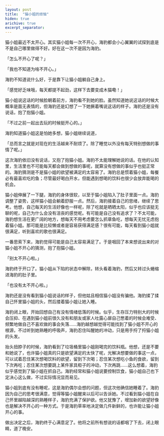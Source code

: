 ```yaml
---
layout: post
title:  "猫小姐的烦恼"
hiden: true
arichive: true
excerpt_separator: 
---
```



猫小姐最近不太开心。其实猫小姐每一次不开心，海豹都会小心翼翼的试探到底是不是自己哪里做得不好。好在这一次不是因为海豹。

「怎么不开心了呢？」

「我也不知道为啥不开心。」

海豹不知道说什么好，于是靠下让猫小姐躺自己身上。

「感觉好乏味哦，每天都提不起劲，这样下去要变成木猫嘞！」

猫小姐说这话的时候脸朝着前方，海豹看不到她的脸。虽然知道她说这话的时候大概率是面无表情的，但海豹还是幻想了一下她撅着嘴说这话的样子。海豹还是没有说话，抱了抱猫小姐。

「不过之前一起出去玩的时候挺开心的。」

海豹知道猫小姐这是怕她多想，猫小姐继续说道，

「总而言之就是对现在的生活越来不耐烦了。除了睡觉以外没有每天特别想做的事情了呢。」

这次海豹依旧没有说话，又抱了抱猫小姐。海豹不太能理解她说的话。在他的认知里，生活里也不可能每天都会做到想做的事呢，就算没有想做的事似乎也挺正常的。海豹猜测是不是猫小姐的欲望被满足的太容易了。海豹总是惯着猫小姐，每餐必有最喜欢吃的鱼；尽管最好喝白开水，但能遇到想喝的饮料也很少会放弃能喝的机会。

猫小姐伸展了一下腿，海豹的身体很软，以至于猫小姐陷入了肚子里面一点。海豹调整了姿势，这样猫小姐会躺着舒服一点。然后，海豹接着自己的思绪，继续了思考。他想，自己每天的生活好像也一样呢，除了吃就是晒晒太阳，似乎也应该挺无聊的呢，自己为什么会没有沮丧的感觉呢。有可能是自己没有追求了？不太可能，海豹想生活在更广阔的地方，想每天不用考虑要怎么抓章鱼吃，想每天无忧无虑抱着猫小姐。那可能是比较懒或者是容易获得满足感？很有可能，每天看到猫小姐就很满足，听到喜欢的歌也很满足。

一番思索下来，海豹觉得可能是自己太容易满足了。于是咽回了本来想说出来的对猫小姐不开心的猜测，抱了抱猫小姐。

「别太不开心啦。」

海豹终于开口了。猫小姐从下陷的状态中解除，转头看着海豹，然后又转过头蜷缩进海豹的肚子里。

「也没有太不开心啦。」

海豹还是没有看到猫小姐说话的样子，但他姑且相信猫小姐没有骗他。海豹揉了揉自己怀里猫小姐的头，然后搂着猫小姐让她入睡。

海豹闭上眼，开始回想自己有没有情绪低落的时候。似乎，生存压力特别大的时候会压抑、在遇到猫小姐前很久没有和朋友或家人吐露心扉自己憋着的时候会难受、频繁地做自己不喜欢做的事会失落……海豹越想越觉得可能找到了猫小姐不开心的根源，不过听到她熟睡的呼吸声，海豹忍住叫醒她的冲动，只是用手捋了捋猫小姐的头发。

抬头扭脖子的时候，海豹看到了垃圾桶里猫小姐刚喝完的饮料瓶。他想，还是不要和她说了，也许猫小姐真的只是欲望满足的太快了呢，光解决想要做的事这一点，可以试着忍住某次想喝饮料的欲望，留到下次喝；忍住某次想吃小鱼的食欲，留到下次再吃；忍住某次想要跳上某件家具柜子的冲动，下次再跳……这么想着，海豹似乎感觉到了猫小姐在抓自己。海豹经常和猫小姐说要控制饮食，猫小姐自己也下定决心这么做，不过实际情况显而易见。

猫小姐到底有没有睡呢，这是海豹偶尔会想的问题，但这次他确信她睡着了。海豹因为自己的思考很满意，觉得等猫小姐醒来以后可以告诉她。不过看到猫小姐在自己怀里越陷越深的熟睡样子，海豹充满了保护欲。他又犹豫了，增加新的欲望好像也是解决不开心的一种方式。于是海豹草率地决定做几件新鲜的，也许能让猫小姐开心的事。

做出决定之后，海豹终于心满意足了。他将之前所有想说的话都咽了下去，闭上眼睛，道了晚安。